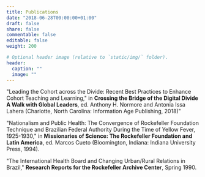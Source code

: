 ```yaml
---
title: Publications
date: "2018-06-28T00:00:00+01:00"
draft: false
share: false
commentable: false
editable: false
weight: 200

# Optional header image (relative to `static/img/` folder).
header:
  caption: ""
  image: ""
---
```


"Leading the Cohort across the Divide: Recent Best Practices to Enhance Cohort Teaching and Learning," in **Crossing the Bridge of the Digital Divide A Walk with Global Leaders**, ed. Anthony H. Normore and Antonia Issa Lahera (Charlotte, North Carolina: Information Age Publishing, 2018)"

"Nationalism and Public Health: The Convergence of Rockefeller Foundation Technique and Brazilian Federal Authority During the Time of Yellow Fever, 1925-1930," in **Missionaries of Science: The Rockefeller Foundation and Latin America**, ed. Marcos Cueto (Bloomington, Indiana: Indiana University Press, 1994).

"The International Health Board and Changing Urban/Rural Relations in Brazil," **Research Reports for the Rockefeller Archive Center**, Spring 1990.

